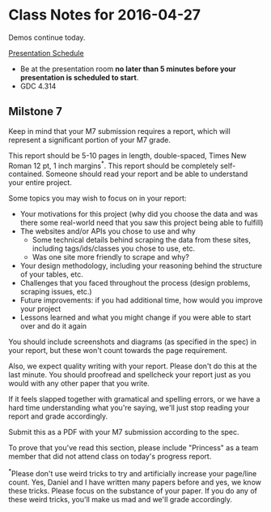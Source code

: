 # Class Notes for 2016-04-27

Demos continue today.

[Presentation Schedule](https://docs.google.com/spreadsheets/d/1BvijmNLia-7A3y22NAO9AYAhn_dRinYObCH_-vcFJ4Q)
 - Be at the presentation room **no later than 5 minutes before your presentation is scheduled to start**.
 - GDC 4.314

## Milstone 7

Keep in mind that your M7 submission requires a report, which will represent a significant portion of your M7 grade.

This report should be 5-10 pages in length, double-spaced, Times New Roman 12 pt, 1 inch margins<sup>*</sup>. This report should be completely self-contained. Someone should read your report and be able to understand your entire project.

Some topics you may wish to focus on in your report:
 - Your motivations for this project (why did you choose the data and was there some real-world need that you saw this project being able to fulfill)
 - The websites and/or APIs you chose to use and why
   - Some technical details behind scraping the data from these sites, including tags/ids/classes you chose to use, etc.
   - Was one site more friendly to scrape and why?
 - Your design methodology, including your reasoning behind the structure of your tables, etc.
 - Challenges that you faced throughout the process (design problems, scraping issues, etc.)
 - Future improvements: if you had additional time, how would you improve your project
 - Lessons learned and what you might change if you were able to start over and do it again

You should include screenshots and diagrams (as specified in the spec) in your report, but these won't count towards the page requirement.

Also, we expect quality writing with your report. Please don't do this at the last minute. You should proofread and spellcheck your report just as you would with any other paper that you write.

If it feels slapped together with gramatical and spelling errors, or we have a hard time understanding what you're saying, we'll just stop reading your report and grade accordingly.

Submit this as a PDF with your M7 submission according to the spec.

To prove that you've read this section, please include "Princess" as a team member that did not attend class on today's progress report.

<sup>*</sup>Please don't use weird tricks to try and artificially increase your page/line count. Yes, Daniel and I have written many papers before and yes, we know these tricks. Please focus on the substance of your paper. If you do any of these weird tricks, you'll make us mad and we'll grade accordingly.
